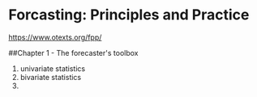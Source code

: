 # Forcasting: Principles and Practice
https://www.otexts.org/fpp/

##Chapter 1 - The forecaster's toolbox
1. univariate statistics
2. bivariate statistics
3. 
